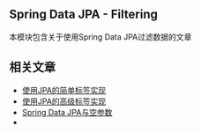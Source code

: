 ## Spring Data JPA - Filtering

本模块包含关于使用Spring Data JPA过滤数据的文章

## 相关文章

- [使用JPA的简单标签实现](docs/使用JPA的简单标签实现.md)
- [使用JPA的高级标签实现](docs/使用JPA的高级标签实现.md)
- [Spring Data JPA与空参数](docs/SpringDataJPA和空参数.md)
- []()